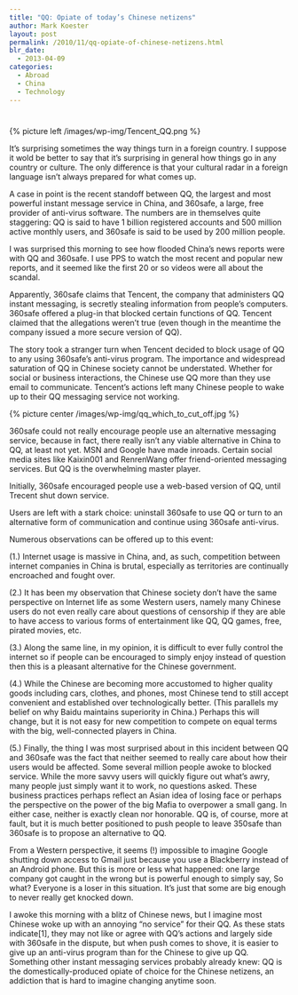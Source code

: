 ```yaml
---
title: "QQ: Opiate of today’s Chinese netizens"
author: Mark Koester
layout: post
permalink: /2010/11/qq-opiate-of-chinese-netizens.html
blr_date:
  - 2013-04-09
categories:
  - Abroad
  - China
  - Technology
---
```


#

{% picture left /images/wp-img/Tencent_QQ.png %}

It’s surprising sometimes the way things turn in a foreign country. I suppose it wold be better to say that it’s surprising in general how things go in any country or culture. The only difference is that your cultural radar in a foreign language isn’t always prepared for what comes up.

A case in point is the recent standoff between QQ, the largest and most powerful instant message service in China, and 360safe, a large, free provider of anti-virus software. The numbers are in themselves quite staggering: QQ is said to have 1 billion registered accounts and 500 million active monthly users, and 360safe is said to be used by 200 million people.

I was surprised this morning to see how flooded China’s news reports were with QQ and 360safe. I use PPS to watch the most recent and popular new reports, and it seemed like the first 20 or so videos were all about the scandal.

Apparently, 360safe claims that Tencent, the company that administers QQ instant messaging, is secretly stealing information from people’s computers. 360safe offered a plug-in that blocked certain functions of QQ. Tencent claimed that the allegations weren’t true (even though in the meantime the company issued a more secure version of QQ).

The story took a stranger turn when Tencent decided to block usage of QQ to any using 360safe’s anti-virus program. The importance and widespread saturation of QQ in Chinese society cannot be understated. Whether for social or business interactions, the Chinese use QQ more than they use email to communicate. Tencent’s actions left many Chinese people to wake up to their QQ messaging service not working.

{% picture center /images/wp-img/qq_which_to_cut_off.jpg %}

360safe could not really encourage people use an alternative messaging service, because in fact, there really isn’t any viable alternative in China to QQ, at least not yet. MSN and Google have made inroads. Certain social media sites like Kaixin001 and RenrenWang offer friend-oriented messaging services. But QQ is the overwhelming master player.

Initially, 360safe encouraged people use a web-based version of QQ, until Trecent shut down service.

Users are left with a stark choice: uninstall 360safe to use QQ or turn to an alternative form of communication and continue using 360safe anti-virus.

Numerous observations can be offered up to this event:

(1.) Internet usage is massive in China, and, as such, competition between internet companies in China is brutal, especially as territories are continually encroached and fought over.

(2.) It has been my observation that Chinese society don’t have the same perspective on Internet life as some Western users, namely many Chinese users do not even really care about questions of censorship if they are able to have access to various forms of entertainment like QQ, QQ games, free, pirated movies, etc.

(3.) Along the same line, in my opinion, it is difficult to ever fully control the internet so if people can be encouraged to simply enjoy instead of question then this is a pleasant alternative for the Chinese government.

(4.) While the Chinese are becoming more accustomed to higher quality goods including cars, clothes, and phones, most Chinese tend to still accept convenient and established over technologically better. (This parallels my belief on why Baidu maintains superiority in China.) Perhaps this will change, but it is not easy for new competition to compete on equal terms with the big, well-connected players in China.

(5.) Finally, the thing I was most surprised about in this incident between QQ and 360safe was the fact that neither seemed to really care about how their users would be affected. Some several million people awoke to blocked service. While the more savvy users will quickly figure out what’s awry, many people just simply want it to work, no questions asked. These business practices perhaps reflect an Asian idea of losing face or perhaps the perspective on the power of the big Mafia to overpower a small gang. In either case, neither is exactly clean nor honorable. QQ is, of course, more at fault, but it is much better positioned to push people to leave 350safe than 360safe is to propose an alternative to QQ.

From a Western perspective, it seems (!) impossible to imagine Google shutting down access to Gmail just because you use a Blackberry instead of an Android phone. But this is more or less what happened: one large company got caught in the wrong but is powerful enough to simply say, So what? Everyone is a loser in this situation. It’s just that some are big enough to never really get knocked down.

I awoke this morning with a blitz of Chinese news, but I imagine most Chinese woke up with an annoying “no service” for their QQ. As these stats indicate[1], they may not like or agree with QQ’s actions and largely side with 360safe in the dispute, but when push comes to shove, it is easier to give up an anti-virus program than for the Chinese to give up QQ. Something other instant messaging services probably already knew: QQ is the domestically-produced opiate of choice for the Chinese netizens, an addiction that is hard to imagine changing anytime soon.
